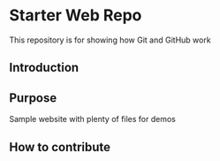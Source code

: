 # Starter Web Repo
This repository is for showing how Git and GitHub work

## Introduction

## Purpose
Sample website with plenty of files for demos

## How to contribute
